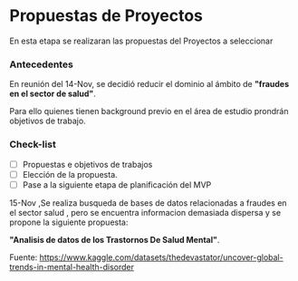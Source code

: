 # Propuestas de Proyectos

En esta etapa se realizaran las propuestas del Proyectos a seleccionar

### Antecedentes

En reunión del 14-Nov, se decidió reducir el dominio al ámbito de **"fraudes en el sector de salud"**.

Para ello quienes tienen background previo en el área de estudio prondrán objetivos de trabajo.

### Check-list

- [ ] Propuestas e objetivos de trabajos
- [ ] Elección de la propuesta.
- [ ] Pase a la siguiente etapa de planificación del MVP

15-Nov ,Se realiza busqueda de bases de datos relacionadas a fraudes en el sector salud , pero se encuentra informacion demasiada dispersa y se propone la siguiente propuesta: 

**"Analisis de datos de los Trastornos De Salud Mental"**.

Fuente: https://www.kaggle.com/datasets/thedevastator/uncover-global-trends-in-mental-health-disorder


